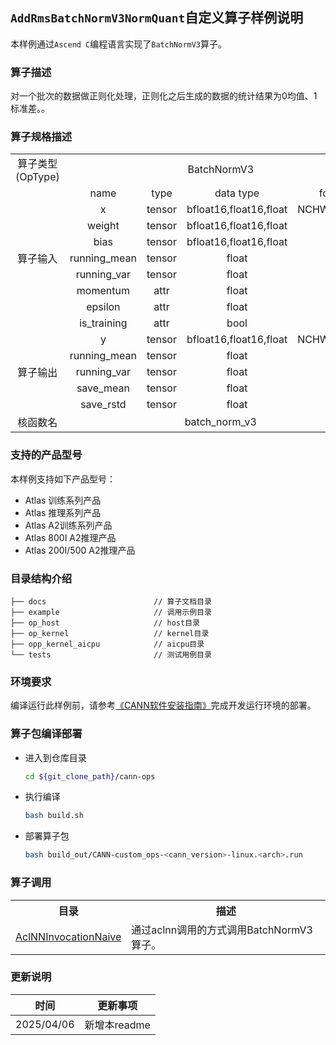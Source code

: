 ## `AddRmsBatchNormV3NormQuant`自定义算子样例说明 
本样例通过`Ascend C`编程语言实现了`BatchNormV3`算子。

### 算子描述
对一个批次的数据做正则化处理，正则化之后生成的数据的统计结果为0均值、1标准差。。

### 算子规格描述

<table>
<tr><td rowspan="1" align="center">算子类型(OpType)</td><td colspan="4" align="center">BatchNormV3</td></tr>
</tr>
<tr><td rowspan="9" align="center">算子输入</td><td align="center">name</td><td align="center">type</td><td align="center">data type</td><td align="center">format</td></tr>
<tr><td align="center">x</td><td align="center">tensor</td><td align="center">bfloat16,float16,float</td><td align="center">NCHW,NCDHW</td></tr>
<tr><td align="center">weight</td><td align="center">tensor</td><td align="center">bfloat16,float16,float</td><td align="center">ND</td></tr>
<tr><td align="center">bias</td><td align="center">tensor</td><td align="center">bfloat16,float16,float</td><td align="center">ND</td></tr>
<tr><td align="center">running_mean</td><td align="center">tensor</td><td align="center">float</td><td align="center">ND</td></tr>
<tr><td align="center">running_var</td><td align="center">tensor</td><td align="center">float</td><td align="center">ND</td></tr>
<tr><td align="center">momentum</td><td align="center">attr</td><td align="center">float</td><td align="center">-</td></tr>
<tr><td align="center">epsilon</td><td align="center">attr</td><td align="center">float</td><td align="center">-</td></tr>
<tr><td align="center">is_training</td><td align="center">attr</td><td align="center">bool</td><td align="center">-</td></tr>
</tr>
</tr>
<tr><td rowspan="5" align="center">算子输出</td><td align="center">y</td><td align="center">tensor</td><td align="center">bfloat16,float16,float</td><td align="center">NCHW,NCDHW</td></tr>
<tr><td align="center">running_mean</td><td align="center">tensor</td><td align="center">float</td><td align="center">ND</td></tr>
<tr><td align="center">running_var</td><td align="center">tensor</td><td align="center">float</td><td align="center">ND</td></tr>
<tr><td align="center">save_mean</td><td align="center">tensor</td><td align="center">float</td><td align="center">ND</td></tr>
<tr><td align="center">save_rstd</td><td align="center">tensor</td><td align="center">float</td><td align="center">ND</td></tr>
</tr>
<tr><td rowspan="1" align="center">核函数名</td><td colspan="4" align="center">batch_norm_v3</td></tr>
</table>

### 支持的产品型号
本样例支持如下产品型号：
- Atlas 训练系列产品
- Atlas 推理系列产品
- Atlas A2训练系列产品
- Atlas 800I A2推理产品
- Atlas 200I/500 A2推理产品

### 目录结构介绍
```
├── docs                        // 算子文档目录
├── example                     // 调用示例目录
├── op_host                     // host目录
├── op_kernel                   // kernel目录
├── opp_kernel_aicpu            // aicpu目录
└── tests                       // 测试用例目录
```

### 环境要求
编译运行此样例前，请参考[《CANN软件安装指南》](https://hiascend.com/document/redirect/CannCommunityInstSoftware)完成开发运行环境的部署。

### 算子包编译部署
  - 进入到仓库目录

    ```bash
    cd ${git_clone_path}/cann-ops
    ```

  - 执行编译

    ```bash
    bash build.sh
    ```

  - 部署算子包

    ```bash
    bash build_out/CANN-custom_ops-<cann_version>-linux.<arch>.run
    ```
### 算子调用
<table>
    <th>目录</th><th>描述</th>
    <tr>
        <td><a href="./examples/AclNNInvocationNaive"> AclNNInvocationNaive</td><td>通过aclnn调用的方式调用BatchNormV3算子。</td>
    </tr>
</table>

### 更新说明
| 时间 | 更新事项 |
|----|------|
| 2025/04/06 | 新增本readme |